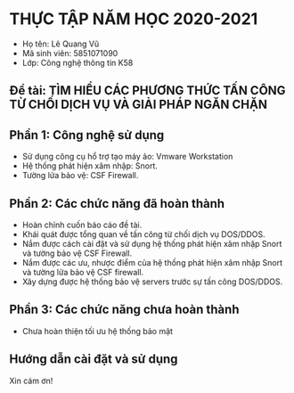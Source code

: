 # THỰC TẬP NĂM HỌC 2020-2021
- Họ tên: Lê Quang Vũ
- Mã sinh viên: 5851071090
- Lớp: Công nghệ thông tin K58
## Đề tài: TÌM HIỂU CÁC PHƯƠNG THỨC TẤN CÔNG TỪ CHỐI DỊCH VỤ VÀ GIẢI PHÁP NGĂN CHẶN
## Phần 1: Công nghệ sử dụng
- Sử dụng công cụ hổ trợ tạo máy ảo: Vmware Workstation
- Hệ thống phát hiện xâm nhập: Snort.
- Tường lửa bảo vệ: CSF Firewall.
## Phần 2: Các chức năng đã hoàn thành
-	Hoàn chỉnh cuốn báo cáo đề tài.
-	Khái quát được tổng quan về tấn công từ chối dịch vụ DOS/DDOS.
-	Nắm được cách cài đặt và sử dụng hệ thống phát hiện xâm nhập Snort và tường bảo vệ CSF Firewall.
-	Nắm được các ưu, nhược điểm của hệ thống phát hiện xâm nhập Snort và tường lửa bảo vệ CSF firewall.
-	Xây dựng được hệ thống bảo vệ servers trước sự tấn công DOS/DDOS.

## Phần 3: Các chức năng chưa hoàn thành
- Chưa hoàn thiện tối ưu hệ thống bảo mật

## Hướng dẫn cài đặt và sử dụng

Xin cám ơn!